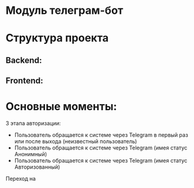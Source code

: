 # Модуль телеграм-бот

# Структура проекта
Backend:
- 

Frontend:
-



# Основные моменты: 
3 этапа авторизации:
- Пользователь обращается к системе через Telegram в первый раз или после выхода (неизвестный пользователь)
- Пользователь обращается к системе через Telegram (имея статус Анонимный)
- Пользователь обращается к системе через Telegram (имея статус Авторизованный)

Переход на
